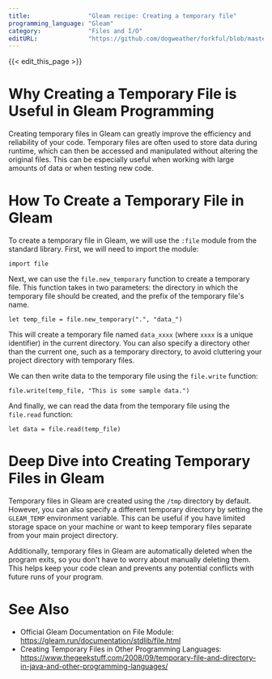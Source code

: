 ```yaml
---
title:                "Gleam recipe: Creating a temporary file"
programming_language: "Gleam"
category:             "Files and I/O"
editURL:              "https://github.com/dogweather/forkful/blob/master/content/en/gleam/creating-a-temporary-file.md"
---
```


{{< edit_this_page >}}

# Why Creating a Temporary File is Useful in Gleam Programming

Creating temporary files in Gleam can greatly improve the efficiency and reliability of your code. Temporary files are often used to store data during runtime, which can then be accessed and manipulated without altering the original files. This can be especially useful when working with large amounts of data or when testing new code.

# How To Create a Temporary File in Gleam

To create a temporary file in Gleam, we will use the `:file` module from the standard library. First, we will need to import the module:

```Gleam
import file
```

Next, we can use the `file.new_temporary` function to create a temporary file. This function takes in two parameters: the directory in which the temporary file should be created, and the prefix of the temporary file's name.

```Gleam
let temp_file = file.new_temporary(".", "data_")
```

This will create a temporary file named `data_xxxx` (where `xxxx` is a unique identifier) in the current directory. You can also specify a directory other than the current one, such as a temporary directory, to avoid cluttering your project directory with temporary files.

We can then write data to the temporary file using the `file.write` function:

```Gleam
file.write(temp_file, "This is some sample data.")
```

And finally, we can read the data from the temporary file using the `file.read` function:

```Gleam
let data = file.read(temp_file)
```

# Deep Dive into Creating Temporary Files in Gleam

Temporary files in Gleam are created using the `/tmp` directory by default. However, you can also specify a different temporary directory by setting the `GLEAM_TEMP` environment variable. This can be useful if you have limited storage space on your machine or want to keep temporary files separate from your main project directory.

Additionally, temporary files in Gleam are automatically deleted when the program exits, so you don't have to worry about manually deleting them. This helps keep your code clean and prevents any potential conflicts with future runs of your program.

# See Also

- Official Gleam Documentation on File Module: https://gleam.run/documentation/stdlib/file.html
- Creating Temporary Files in Other Programming Languages: https://www.thegeekstuff.com/2008/09/temporary-file-and-directory-in-java-and-other-programming-languages/